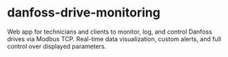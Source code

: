 # danfoss-drive-monitoring
Web app for technicians and clients to monitor, log, and control Danfoss drives via Modbus TCP. Real-time data visualization, custom alerts, and full control over displayed parameters.
